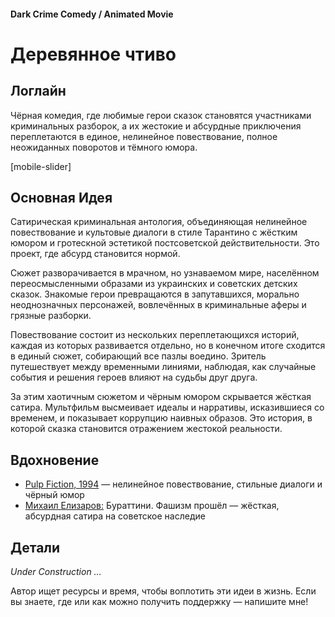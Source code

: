#### Dark Crime Comedy / Animated Movie

# Деревянное чтиво

## Логлайн

Чёрная комедия, где любимые герои сказок становятся участниками криминальных разборок, а их жестокие и абсурдные приключения переплетаются в единое, нелинейное повествование, полное неожиданных поворотов и тёмного юмора.

[mobile-slider]

## Основная Идея

Сатирическая криминальная антология, объединяющая нелинейное повествование и культовые диалоги в стиле Тарантино с жёстким юмором и гротескной эстетикой постсоветской действительности. Это проект, где абсурд становится нормой.

Сюжет разворачивается в мрачном, но узнаваемом мире, населённом переосмысленными образами из украинских и советских детских сказок. Знакомые герои превращаются в запутавшихся, морально неоднозначных персонажей, вовлечённых в криминальные аферы и грязные разборки.

Повествование состоит из нескольких переплетающихся историй, каждая из которых развивается отдельно, но в конечном итоге сходится в единый сюжет, собирающий все пазлы воедино. Зритель путешествует между временными линиями, наблюдая, как случайные события и решения героев влияют на судьбы друг друга.

За этим хаотичным сюжетом и чёрным юмором скрывается жёсткая сатира. Мультфильм высмеивает идеалы и нарративы, исказившиеся со временем, и показывает коррупцию наивных образов. Это история, в которой сказка становится отражением жестокой реальности.

## Вдохновение

- [Pulp Fiction, 1994](https://www.imdb.com/title/tt0110912/) — нелинейное повествование, стильные диалоги и чёрный юмор
- [Михаил Елизаров:](https://neolurk.org/wiki/%D0%9C%D0%B8%D1%85%D0%B0%D0%B8%D0%BB_%D0%95%D0%BB%D0%B8%D0%B7%D0%B0%D1%80%D0%BE%D0%B2) Бураттини. Фашизм прошёл — жёсткая, абсурдная сатира на советское наследие

## Детали

*Under Construction …*

Автор ищет ресурсы и время, чтобы воплотить эти идеи в жизнь. Если вы знаете, где или как можно получить поддержку — напишите мне!
